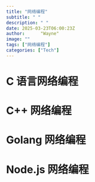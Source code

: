 ```yaml
---
title: "网络编程"
subtitle: " "
description: " "
date: 2025-03-23T06:00:23Z
author:      "Wayne"
image: ""
tags: ["网络编程"]
categories: ["Tech"]
---
```


# C 语言网络编程

# C++ 网络编程

# Golang 网络编程

# Node.js 网络编程

